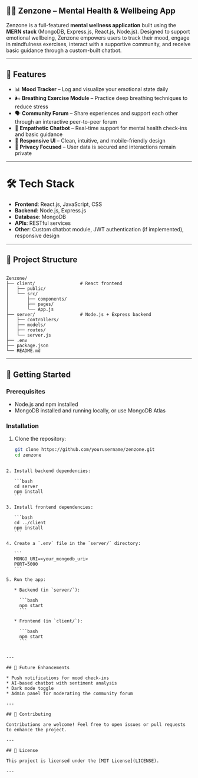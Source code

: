 
## 🧘‍♀️ Zenzone – Mental Health & Wellbeing App

Zenzone is a full-featured **mental wellness application** built using the **MERN stack** (MongoDB, Express.js, React.js, Node.js). Designed to support emotional wellbeing, Zenzone empowers users to track their mood, engage in mindfulness exercises, interact with a supportive community, and receive basic guidance through a custom-built chatbot.

---

## 🌟 Features

- 📊 **Mood Tracker** – Log and visualize your emotional state daily  
- 🌬️ **Breathing Exercise Module** – Practice deep breathing techniques to reduce stress  
- 🗣️ **Community Forum** – Share experiences and support each other through an interactive peer-to-peer forum  
- 🤖 **Empathetic Chatbot** – Real-time support for mental health check-ins and basic guidance  
- 🎨 **Responsive UI** – Clean, intuitive, and mobile-friendly design  
- 🔐 **Privacy Focused** – User data is secured and interactions remain private  

---

# 🛠️ Tech Stack

- **Frontend**: React.js, JavaScript, CSS  
- **Backend**: Node.js, Express.js  
- **Database**: MongoDB  
- **APIs**: RESTful services  
- **Other**: Custom chatbot module, JWT authentication (if implemented), responsive design  

---

## 📁 Project Structure

```

Zenzone/
├── client/                 # React frontend
│   ├── public/
│   └── src/
│       ├── components/
│       ├── pages/
│       └── App.js
├── server/                 # Node.js + Express backend
│   ├── controllers/
│   ├── models/
│   ├── routes/
│   └── server.js
├── .env
├── package.json
└── README.md

````

---

## 🚀 Getting Started

### Prerequisites

- Node.js and npm installed  
- MongoDB installed and running locally, or use MongoDB Atlas  

### Installation

1. Clone the repository:
   ```bash
   git clone https://github.com/yourusername/zenzone.git
   cd zenzone
````

2. Install backend dependencies:

   ```bash
   cd server
   npm install
   ```

3. Install frontend dependencies:

   ```bash
   cd ../client
   npm install
   ```

4. Create a `.env` file in the `server/` directory:

   ```
   MONGO_URI=<your_mongodb_uri>
   PORT=5000
   ```

5. Run the app:

   * Backend (in `server/`):

     ```bash
     npm start
     ```

   * Frontend (in `client/`):

     ```bash
     npm start
     ```


---

## 📌 Future Enhancements

* Push notifications for mood check-ins
* AI-based chatbot with sentiment analysis
* Dark mode toggle
* Admin panel for moderating the community forum

---

## 🤝 Contributing

Contributions are welcome! Feel free to open issues or pull requests to enhance the project.

---

## 📄 License

This project is licensed under the [MIT License](LICENSE).

---


